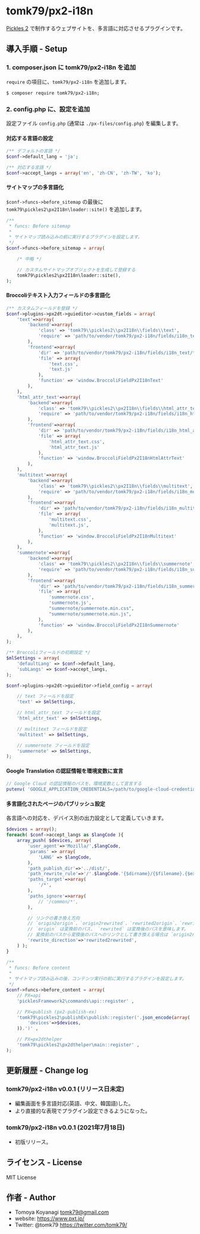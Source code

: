# tomk79/px2-i18n

[Pickles 2](https://pickles2.pxt.jp/) で制作するウェブサイトを、多言語に対応させるプラグインです。


## 導入手順 - Setup

### 1. composer.json に tomk79/px2-i18n を追加

`require` の項目に、`tomk79/px2-i18n` を追加します。

```
$ composer require tomk79/px2-i18n;
```

### 2. config.php に、設定を追加

設定ファイル `config.php` (通常は `./px-files/config.php`) を編集します。


#### 対応する言語の設定

```php
/** デフォルトの言語 */
$conf->default_lang = 'ja';

/** 対応する言語 */
$conf->accept_langs = array('en', 'zh-CN', 'zh-TW', 'ko');
```

#### サイトマップの多言語化

`$conf->funcs->before_sitemap` の最後に `tomk79\pickles2\px2I18n\loader::site()` を追加します。

```php
/**
 * funcs: Before sitemap
 *
 * サイトマップ読み込みの前に実行するプラグインを設定します。
 */
$conf->funcs->before_sitemap = array(

    /* 中略 */

    // カスタムサイトマップオブジェクトを生成して登録する
    tomk79\pickles2\px2I18n\loader::site(),
);
```

#### Broccoliテキスト入力フィールドの多言語化

```php
/** カスタムフィールドを登録 */
$conf->plugins->px2dt->guieditor->custom_fields = array(
	'text'=>array(
		'backend'=>array(
			'class' => 'tomk79\\pickles2\\px2I18n\\fields\\text',
			'require' => 'path/to/vendor/tomk79/px2-i18n/fields/i18n_text/backend/text.js',
		),
		'frontend'=>array(
			'dir' => 'path/to/vendor/tomk79/px2-i18n/fields/i18n_text/frontend/',
			'file' => array(
				'text.css',
				'text.js'
			),
			'function' => 'window.BroccoliFieldPx2I18nText'
		),
	),
	'html_attr_text'=>array(
		'backend'=>array(
			'class' => 'tomk79\\pickles2\\px2I18n\\fields\\html_attr_text',
			'require' => 'path/to/vendor/tomk79/px2-i18n/fields/i18n_html_attr_text/backend/html_attr_text.js',
		),
		'frontend'=>array(
			'dir' => 'path/to/vendor/tomk79/px2-i18n/fields/i18n_html_attr_text/frontend/',
			'file' => array(
				'html_attr_text.css',
				'html_attr_text.js'
			),
			'function' => 'window.BroccoliFieldPx2I18nHtmlAttrText'
		),
	),
	'multitext'=>array(
		'backend'=>array(
			'class' => 'tomk79\\pickles2\\px2I18n\\fields\\multitext',
			'require' => 'path/to/vendor/tomk79/px2-i18n/fields/i18n_multitext/backend/multitext.js',
		),
		'frontend'=>array(
			'dir' => 'path/to/vendor/tomk79/px2-i18n/fields/i18n_multitext/frontend/',
			'file' => array(
				'multitext.css',
				'multitext.js',
			),
			'function' => 'window.BroccoliFieldPx2I18nMultitext'
		),
	),
	'summernote'=>array(
		'backend'=>array(
			'class' => 'tomk79\\pickles2\\px2I18n\\fields\\summernote',
			'require' => 'path/to/vendor/tomk79/px2-i18n/fields/i18n_summernote/backend/summernote.js',
		),
		'frontend'=>array(
			'dir' => 'path/to/vendor/tomk79/px2-i18n/fields/i18n_summernote/frontend/',
			'file' => array(
				'summernote.css',
				'summernote.js',
				"summernote/summernote.min.css",
				"summernote/summernote.min.js",
			),
			'function' => 'window.BroccoliFieldPx2I18nSummernote'
		),
	),
);

/** Broccoliフィールドの初期設定 */
$mlSettings = array(
	'defaultLang' => $conf->default_lang,
	'subLangs' => $conf->accept_langs,
);

$conf->plugins->px2dt->guieditor->field_config = array(

	// text フィールドを設定
	'text' => $mlSettings,

	// html_attr_text フィールドを設定
	'html_attr_text' => $mlSettings,

	// multitext フィールドを設定
	'multitext' => $mlSettings,

	// summernote フィールドを設定
	'summernote' => $mlSettings,
);
```


#### Google Translation の認証情報を環境変数に宣言

```php
// Google Cloud の認証情報のパスを、環境変数として宣言する
putenv( 'GOOGLE_APPLICATION_CREDENTIALS=/path/to/google-cloud-credentials.json' );
```



#### 多言語化されたページのパブリッシュ設定

各言語への対応を、デバイス別の出力設定として定義していきます。

```php
$devices = array();
foreach( $conf->accept_langs as $langCode ){
	array_push( $devices, array(
		'user_agent'=>'Mozilla/',$langCode,
		'params' => array(
			'LANG' => $langCode,
		),
		'path_publish_dir'=>'../dist/',
		'path_rewrite_rule'=>'/'.$langCode.'{$dirname}/{$filename}.{$ext}',
		'paths_target'=>array(
			'/*',
		),
		'paths_ignore'=>array(
			// '/common/*',
		),

		// リンクの書き換え方向
		// `origin2origin`、`origin2rewrited`、`rewrited2origin`、`rewrited2rewrited` のいずれかで指定します。
		// `origin` は変換前のパス、 `rewrited` は変換後のパスを意味します。
		// 変換前のパスから変換後のパスへのリンクとして書き換える場合は `origin2rewrited` のように指定します。
		'rewrite_direction'=>'rewrited2rewrited',
	) );
}

/**
 * funcs: Before content
 *
 * サイトマップ読み込みの後、コンテンツ実行の前に実行するプラグインを設定します。
 */
$conf->funcs->before_content = array(
    // PX=api
    'picklesFramework2\commands\api::register' ,

    // PX=publish (px2-publish-ex)
    'tomk79\pickles2\publishEx\publish::register('.json_encode(array(
        'devices'=>$devices,
    )).')' ,

    // PX=px2dthelper
    'tomk79\pickles2\px2dthelper\main::register' ,
);
```



## 更新履歴 - Change log

### tomk79/px2-i18n v0.0.1 (リリース日未定)

- 編集画面を多言語対応(英語、中文、韓国語)した。
- より直接的な表現でプラグイン設定できるようになった。

### tomk79/px2-i18n v0.0.1 (2021年7月18日)

- 初版リリース。


## ライセンス - License

MIT License


## 作者 - Author

- Tomoya Koyanagi <tomk79@gmail.com>
- website: <https://www.pxt.jp/>
- Twitter: @tomk79 <https://twitter.com/tomk79/>
